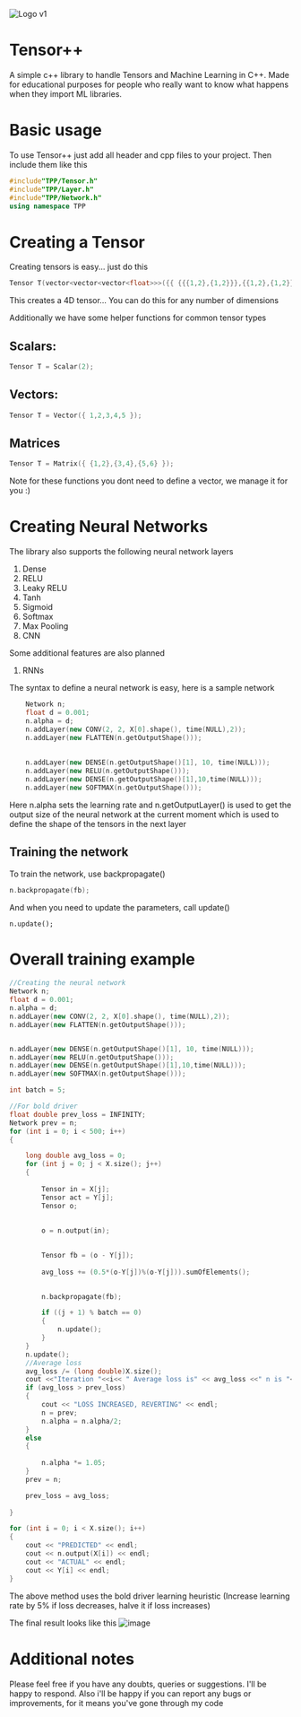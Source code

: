 ![Logo v1](https://github.com/user-attachments/assets/392e5189-151d-4c8a-be3c-b3bca2bd19da)

# Tensor++
A simple c++ library to handle Tensors and Machine Learning in C++. Made for educational purposes for people who really want to know what happens when they import ML libraries. 


# Basic usage
To use Tensor++ just add all header and cpp files to your project. Then include them like this
```CPP
#include"TPP/Tensor.h"
#include"TPP/Layer.h"
#include"TPP/Network.h"
using namespace TPP
```

# Creating a Tensor
Creating tensors is easy... just do this
```CPP
Tensor T(vector<vector<vector<float>>>({{ {{{1,2},{1,2}}},{{1,2},{1,2}} }}));

```
This creates a 4D tensor... You can do this for any number of dimensions

Additionally we have some helper functions for common tensor types
## Scalars:
```CPP
Tensor T = Scalar(2);
```

## Vectors:
```CPP
Tensor T = Vector({ 1,2,3,4,5 });
```

## Matrices
```CPP
Tensor T = Matrix({ {1,2},{3,4},{5,6} });
```

Note for these functions you dont need to define a vector, we manage it for you :)


# Creating Neural Networks
The library also supports the following neural network layers
1) Dense
2) RELU
3) Leaky RELU
4) Tanh
5) Sigmoid
6) Softmax
7) Max Pooling
8) CNN

Some additional features are also planned
1) RNNs


The syntax to define a neural network is easy, here is a sample network
```CPP
	Network n;
	float d = 0.001;
	n.alpha = d;
	n.addLayer(new CONV(2, 2, X[0].shape(), time(NULL),2));
	n.addLayer(new FLATTEN(n.getOutputShape()));
	
	
	n.addLayer(new DENSE(n.getOutputShape()[1], 10, time(NULL)));
	n.addLayer(new RELU(n.getOutputShape()));
	n.addLayer(new DENSE(n.getOutputShape()[1],10,time(NULL)));
	n.addLayer(new SOFTMAX(n.getOutputShape()));
```

Here n.alpha sets the learning rate and n.getOutputLayer() is used to get the output size of the neural network at the current moment which is used to define the shape of the tensors in the next layer

## Training the network
To train the network, use backpropagate()

```CPP
n.backpropagate(fb);
```

And when you need to update the parameters, call update()
```
n.update();
```

# Overall training example
```CPP
//Creating the neural network
Network n;
float d = 0.001;
n.alpha = d;
n.addLayer(new CONV(2, 2, X[0].shape(), time(NULL),2));
n.addLayer(new FLATTEN(n.getOutputShape()));


n.addLayer(new DENSE(n.getOutputShape()[1], 10, time(NULL)));
n.addLayer(new RELU(n.getOutputShape()));
n.addLayer(new DENSE(n.getOutputShape()[1],10,time(NULL)));
n.addLayer(new SOFTMAX(n.getOutputShape()));

int batch = 5;

//For bold driver
float double prev_loss = INFINITY;
Network prev = n;
for (int i = 0; i < 500; i++) 
{

	long double avg_loss = 0;
	for (int j = 0; j < X.size(); j++) 
	{
		
		Tensor in = X[j];
		Tensor act = Y[j];
		Tensor o;
	
		
		o = n.output(in);
	

		Tensor fb = (o - Y[j]);
		
		avg_loss += (0.5*(o-Y[j])%(o-Y[j])).sumOfElements();
	

		n.backpropagate(fb);

		if ((j + 1) % batch == 0) 
		{
			n.update();
		}
	}
	n.update();
	//Average loss
	avg_loss /= (long double)X.size();
	cout <<"Iteration "<<i<< " Average loss is" << avg_loss <<" n is "<<n.alpha<< endl;
	if (avg_loss > prev_loss) 
	{
		cout << "LOSS INCREASED, REVERTING" << endl;
		n = prev;
		n.alpha = n.alpha/2;
	}
	else 
	{
		
		n.alpha *= 1.05;
	}
	prev = n;

	prev_loss = avg_loss;
	
}

for (int i = 0; i < X.size(); i++) 
{
	cout << "PREDICTED" << endl;
	cout << n.output(X[i]) << endl;
	cout << "ACTUAL" << endl;
	cout << Y[i] << endl;
}

```
The above method uses the bold driver learning heuristic (Increase learning rate by 5% if loss decreases, halve it if loss increases)

The final result looks like this
![image](https://github.com/user-attachments/assets/09da6454-e281-4000-8049-5d4b8646cc87)


# Additional notes
Please feel free if you have any doubts, queries or suggestions. I'll be happy to respond. Also i'll be happy if you can report any bugs or improvements, for it means you've gone through my code
